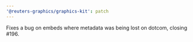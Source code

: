 ```yaml
---
'@reuters-graphics/graphics-kit': patch
---
```


Fixes a bug on embeds where metadata was being lost on dotcom, closing #196.
